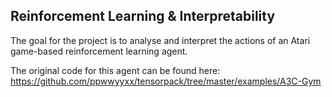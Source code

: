 <H2> Reinforcement Learning & Interpretability </H2>

The goal for the project is to analyse and interpret the actions of an Atari game-based reinforcement learning agent.

The original code for this agent can be found here: https://github.com/ppwwyyxx/tensorpack/tree/master/examples/A3C-Gym

